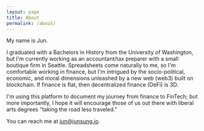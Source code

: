 ```yaml
---
layout: page
title: About
permalink: /about/
---
```


My name is Jun. 

I graduated with a Bachelors in History from the University of Washington, but I'm currently working as an accountant/tax preparer with a small boutique firm in Seattle. Spreadsheets come naturally to me, so I'm comfortable working in finance, but I'm intrigued by the socio-political, economic, and moral dimensions unleashed by a new web (web3) built on blockchain. If finance is flat, then decentralized finance (DeFi) is 3D. 

I'm using this platform to document my journey from finance to FinTech; but more importantly, I hope it will encourage those of us out there with liberal arts degrees "taking the road less traveled."

You can reach me at [jun@junsung.io](jun@junsung.io).